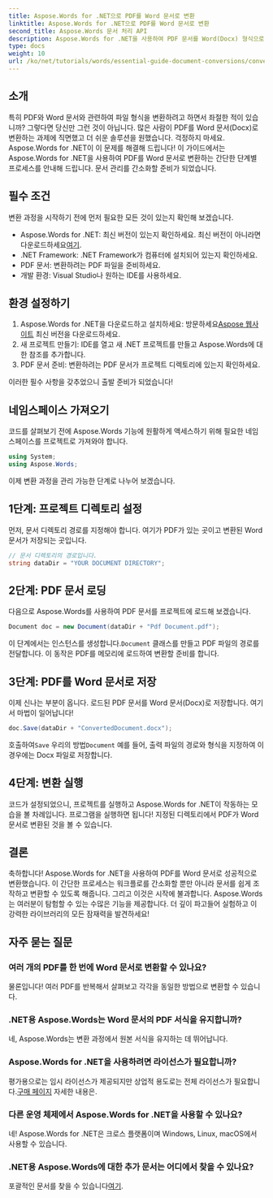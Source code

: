 ```yaml
---
title: Aspose.Words for .NET으로 PDF를 Word 문서로 변환
linktitle: Aspose.Words for .NET으로 PDF를 Word 문서로 변환
second_title: Aspose.Words 문서 처리 API
description: Aspose.Words for .NET을 사용하여 PDF 문서를 Word(Docx) 형식으로 원활하게 변환하는 방법을 알아보세요. 이 단계별 가이드는 개발자가 쉽게 사용할 수 있도록 도와줍니다.
type: docs
weight: 10
url: /ko/net/tutorials/words/essential-guide-document-conversions/convert-pdf-to-word/
---
```

## 소개

특히 PDF와 Word 문서와 관련하여 파일 형식을 변환하려고 하면서 좌절한 적이 있습니까? 그렇다면 당신만 그런 것이 아닙니다. 많은 사람이 PDF를 Word 문서(Docx)로 변환하는 과제에 직면했고 더 쉬운 솔루션을 원했습니다. 걱정하지 마세요. Aspose.Words for .NET이 이 문제를 해결해 드립니다! 이 가이드에서는 Aspose.Words for .NET을 사용하여 PDF를 Word 문서로 변환하는 간단한 단계별 프로세스를 안내해 드립니다. 문서 관리를 간소화할 준비가 되었습니다.

## 필수 조건

변환 과정을 시작하기 전에 먼저 필요한 모든 것이 있는지 확인해 보겠습니다.

-  Aspose.Words for .NET: 최신 버전이 있는지 확인하세요. 최신 버전이 아니라면 다운로드하세요[여기](https://releases.aspose.com/words/net/).
- .NET Framework: .NET Framework가 컴퓨터에 설치되어 있는지 확인하세요.
- PDF 문서: 변환하려는 PDF 파일을 준비하세요.
- 개발 환경: Visual Studio나 원하는 IDE를 사용하세요.

## 환경 설정하기

1.  Aspose.Words for .NET을 다운로드하고 설치하세요: 방문하세요[Aspose 웹사이트](https://releases.aspose.com/words/net/) 최신 버전을 다운로드하세요.
2. 새 프로젝트 만들기: IDE를 열고 새 .NET 프로젝트를 만들고 Aspose.Words에 대한 참조를 추가합니다.
3. PDF 문서 준비: 변환하려는 PDF 문서가 프로젝트 디렉토리에 있는지 확인하세요.

이러한 필수 사항을 갖추었으니 출발 준비가 되었습니다!

## 네임스페이스 가져오기

코드를 살펴보기 전에 Aspose.Words 기능에 원활하게 액세스하기 위해 필요한 네임스페이스를 프로젝트로 가져와야 합니다.

```csharp
using System;
using Aspose.Words;
```

이제 변환 과정을 관리 가능한 단계로 나누어 보겠습니다.

## 1단계: 프로젝트 디렉토리 설정

먼저, 문서 디렉토리 경로를 지정해야 합니다. 여기가 PDF가 있는 곳이고 변환된 Word 문서가 저장되는 곳입니다.

```csharp
// 문서 디렉토리의 경로입니다.
string dataDir = "YOUR DOCUMENT DIRECTORY";
```

## 2단계: PDF 문서 로딩

다음으로 Aspose.Words를 사용하여 PDF 문서를 프로젝트에 로드해 보겠습니다.

```csharp
Document doc = new Document(dataDir + "Pdf Document.pdf");
```

이 단계에서는 인스턴스를 생성합니다.`Document` 클래스를 만들고 PDF 파일의 경로를 전달합니다. 이 동작은 PDF를 메모리에 로드하여 변환할 준비를 합니다.

## 3단계: PDF를 Word 문서로 저장

이제 신나는 부분이 옵니다. 로드된 PDF 문서를 Word 문서(Docx)로 저장합니다. 여기서 마법이 일어납니다!

```csharp
doc.Save(dataDir + "ConvertedDocument.docx");
```

 호출하여`Save` 우리의 방법`Document` 예를 들어, 출력 파일의 경로와 형식을 지정하여 이 경우에는 Docx 파일로 저장합니다.

## 4단계: 변환 실행

코드가 설정되었으니, 프로젝트를 실행하고 Aspose.Words for .NET이 작동하는 모습을 볼 차례입니다. 프로그램을 실행하면 됩니다! 지정된 디렉토리에서 PDF가 Word 문서로 변환된 것을 볼 수 있습니다.

## 결론

축하합니다! Aspose.Words for .NET을 사용하여 PDF를 Word 문서로 성공적으로 변환했습니다. 이 간단한 프로세스는 워크플로를 간소화할 뿐만 아니라 문서를 쉽게 조작하고 변환할 수 있도록 해줍니다. 그리고 이것은 시작에 불과합니다. Aspose.Words는 여러분이 탐험할 수 있는 수많은 기능을 제공합니다. 더 깊이 파고들어 실험하고 이 강력한 라이브러리의 모든 잠재력을 발견하세요!

## 자주 묻는 질문

### 여러 개의 PDF를 한 번에 Word 문서로 변환할 수 있나요?
물론입니다! 여러 PDF를 반복해서 살펴보고 각각을 동일한 방법으로 변환할 수 있습니다.

### .NET용 Aspose.Words는 Word 문서의 PDF 서식을 유지합니까?
네, Aspose.Words는 변환 과정에서 원본 서식을 유지하는 데 뛰어납니다.

### Aspose.Words for .NET을 사용하려면 라이선스가 필요합니까?
 평가용으로는 임시 라이선스가 제공되지만 상업적 용도로는 전체 라이선스가 필요합니다.[구매 페이지](https://purchase.conholdate.com/buy) 자세한 내용은.

### 다른 운영 체제에서 Aspose.Words for .NET을 사용할 수 있나요?
네! Aspose.Words for .NET은 크로스 플랫폼이며 Windows, Linux, macOS에서 사용할 수 있습니다.

### .NET용 Aspose.Words에 대한 추가 문서는 어디에서 찾을 수 있나요?
 포괄적인 문서를 찾을 수 있습니다[여기](https://reference.aspose.com/words/net/).